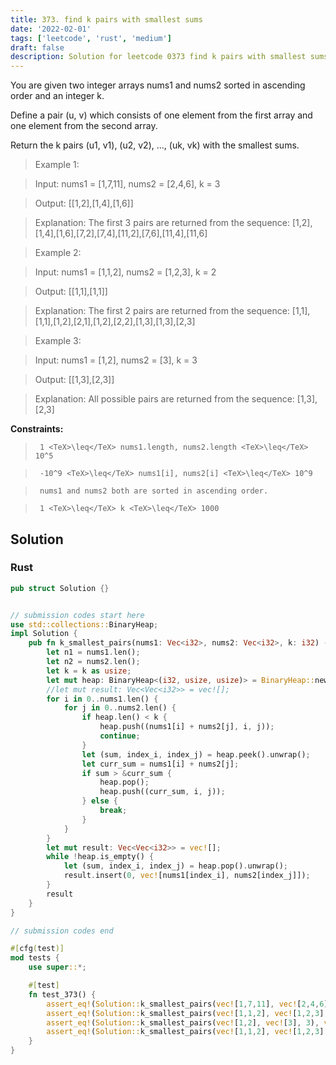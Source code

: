 ```yaml
---
title: 373. find k pairs with smallest sums
date: '2022-02-01'
tags: ['leetcode', 'rust', 'medium']
draft: false
description: Solution for leetcode 0373 find k pairs with smallest sums
---
```


 

  You are given two integer arrays nums1 and nums2 sorted in ascending order and an integer k.

  Define a pair (u, v) which consists of one element from the first array and one element from the second array.

  Return the k pairs (u1, v1), (u2, v2), ..., (uk, vk) with the smallest sums.

   

 >   Example 1:

  

 >   Input: nums1 <TeX>=</TeX> [1,7,11], nums2 <TeX>=</TeX> [2,4,6], k <TeX>=</TeX> 3

 >   Output: [[1,2],[1,4],[1,6]]

 >   Explanation: The first 3 pairs are returned from the sequence: [1,2],[1,4],[1,6],[7,2],[7,4],[11,2],[7,6],[11,4],[11,6]

  

 >   Example 2:

  

 >   Input: nums1 <TeX>=</TeX> [1,1,2], nums2 <TeX>=</TeX> [1,2,3], k <TeX>=</TeX> 2

 >   Output: [[1,1],[1,1]]

 >   Explanation: The first 2 pairs are returned from the sequence: [1,1],[1,1],[1,2],[2,1],[1,2],[2,2],[1,3],[1,3],[2,3]

  

 >   Example 3:

  

 >   Input: nums1 <TeX>=</TeX> [1,2], nums2 <TeX>=</TeX> [3], k <TeX>=</TeX> 3

 >   Output: [[1,3],[2,3]]

 >   Explanation: All possible pairs are returned from the sequence: [1,3],[2,3]

  

   

  **Constraints:**

  

 >   	1 <TeX>\leq</TeX> nums1.length, nums2.length <TeX>\leq</TeX> 10^5

 >   	-10^9 <TeX>\leq</TeX> nums1[i], nums2[i] <TeX>\leq</TeX> 10^9

 >   	nums1 and nums2 both are sorted in ascending order.

 >   	1 <TeX>\leq</TeX> k <TeX>\leq</TeX> 1000


## Solution
### Rust
```rust
pub struct Solution {}


// submission codes start here
use std::collections::BinaryHeap;
impl Solution {
    pub fn k_smallest_pairs(nums1: Vec<i32>, nums2: Vec<i32>, k: i32) -> Vec<Vec<i32>> {
        let n1 = nums1.len();
        let n2 = nums2.len();
        let k = k as usize;
        let mut heap: BinaryHeap<(i32, usize, usize)> = BinaryHeap::new();
        //let mut result: Vec<Vec<i32>> = vec![];
        for i in 0..nums1.len() {
            for j in 0..nums2.len() {
                if heap.len() < k {
                    heap.push((nums1[i] + nums2[j], i, j));
                    continue;
                }
                let (sum, index_i, index_j) = heap.peek().unwrap();
                let curr_sum = nums1[i] + nums2[j];
                if sum > &curr_sum {
                    heap.pop();
                    heap.push((curr_sum, i, j));
                } else {
                    break;
                }
            }
        }
        let mut result: Vec<Vec<i32>> = vec![];
        while !heap.is_empty() {
            let (sum, index_i, index_j) = heap.pop().unwrap();
            result.insert(0, vec![nums1[index_i], nums2[index_j]]);
        }
        result
    }
}

// submission codes end

#[cfg(test)]
mod tests {
    use super::*;

    #[test]
    fn test_373() {
        assert_eq!(Solution::k_smallest_pairs(vec![1,7,11], vec![2,4,6], 3), vec![vec![1,2],vec![1,4],vec![1,6]]);
        assert_eq!(Solution::k_smallest_pairs(vec![1,1,2], vec![1,2,3], 2), vec![vec![1,1],vec![1,1]]);
        assert_eq!(Solution::k_smallest_pairs(vec![1,2], vec![3], 3), vec![vec![1,3],vec![2,3]]);
        assert_eq!(Solution::k_smallest_pairs(vec![1,1,2], vec![1,2,3], 10), vec![vec![1,1],vec![1,1],vec![1,2],vec![1,2],vec![2,1],vec![1,3],vec![1,3],vec![2,2],vec![2,3]]);        
    }
}

```
